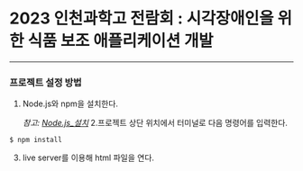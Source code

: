 # 2023 인천과학고 전람회 : 시각장애인을 위한 식품 보조 애플리케이션 개발
---

### 프로젝트 설정 방법

1. Node.js와 npm을 설치한다.

   *참고: [Node.js\_설치](https://joyfulhome.tistory.com/180, "설치하기")*
2.프로젝트 상단 위치에서 터미널로 다음 명령어를 입력한다.

```
$ npm install
```

3. live server를 이용해 html 파일을 연다.
